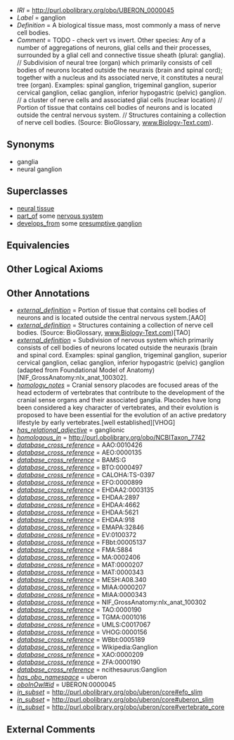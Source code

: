  * *IRI* = http://purl.obolibrary.org/obo/UBERON_0000045
 * *Label* = ganglion
 * *Definition* = A biological tissue mass, most commonly a mass of nerve cell bodies.
 * *Comment* = TODO - check vert vs invert. Other species: Any of a number of aggregations of neurons, glial cells and their processes, surrounded by a glial cell and connective tissue sheath (plural: ganglia). // Subdivision of neural tree (organ) which primarily consists of cell bodies of neurons located outside the neuraxis (brain and spinal cord); together with a nucleus and its associated nerve, it constitutes a neural tree (organ). Examples: spinal ganglion, trigeminal ganglion, superior cervical ganglion, celiac ganglion, inferior hypogastric (pelvic) ganglion. // a cluster of nerve cells and associated glial cells (nuclear location) // Portion of tissue that contains cell bodies of neurons and is located outside the central nervous system. // Structures containing a collection of nerve cell bodies. (Source: BioGlossary, www.Biology-Text.com).

## Synonyms

 * ganglia
 * neural ganglion

## Superclasses

 * [neural tissue](../../UBERON/14/UBERON_0003714.md)
 * [part_of](../../BFO/50/BFO_0000050.md) some [nervous system](../../UBERON/16/UBERON_0001016.md)
 * [develops_from](../../RO/02/RO_0002202.md) some [presumptive ganglion](../../UBERON/69/UBERON_0003869.md)

## Equivalencies


## Other Logical Axioms


## Other Annotations

 * *[external_definition](../../UBPROP/01/UBPROP_0000001.md)* = Portion of tissue that contains cell bodies of neurons and is located outside the central nervous system.[AAO]
 * *[external_definition](../../UBPROP/01/UBPROP_0000001.md)* = Structures containing a collection of nerve cell bodies. (Source: BioGlossary, www.Biology-Text.com)[TAO]
 * *[external_definition](../../UBPROP/01/UBPROP_0000001.md)* = Subdivision of nervous system which primarily consists of cell bodies of neurons located outside the neuraxis (brain and spinal cord. Examples: spinal ganglion, trigeminal ganglion, superior cervical ganglion, celiac ganglion, inferior hypogastric (pelvic) ganglion (adapted from Foundational Model of Anatomy)[NIF_GrossAnatomy:nlx_anat_100302].
 * *[homology_notes](../../UBPROP/03/UBPROP_0000003.md)* = Cranial sensory placodes are focused areas of the head ectoderm of vertebrates that contribute to the development of the cranial sense organs and their associated ganglia. Placodes have long been considered a key character of vertebrates, and their evolution is proposed to have been essential for the evolution of an active predatory lifestyle by early vertebrates.[well established][VHOG]
 * *[has_relational_adjective](../../UBPROP/07/UBPROP_0000007.md)* = ganglionic
 * *[homologous_in](../../core#homologous/in/core#homologous_in.md)* = http://purl.obolibrary.org/obo/NCBITaxon_7742
 * *[database_cross_reference](../../ef/oboInOwl#hasDbXref.md)* = AAO:0010426
 * *[database_cross_reference](../../ef/oboInOwl#hasDbXref.md)* = AEO:0000135
 * *[database_cross_reference](../../ef/oboInOwl#hasDbXref.md)* = BAMS:G
 * *[database_cross_reference](../../ef/oboInOwl#hasDbXref.md)* = BTO:0000497
 * *[database_cross_reference](../../ef/oboInOwl#hasDbXref.md)* = CALOHA:TS-0397
 * *[database_cross_reference](../../ef/oboInOwl#hasDbXref.md)* = EFO:0000899
 * *[database_cross_reference](../../ef/oboInOwl#hasDbXref.md)* = EHDAA2:0003135
 * *[database_cross_reference](../../ef/oboInOwl#hasDbXref.md)* = EHDAA:2897
 * *[database_cross_reference](../../ef/oboInOwl#hasDbXref.md)* = EHDAA:4662
 * *[database_cross_reference](../../ef/oboInOwl#hasDbXref.md)* = EHDAA:5621
 * *[database_cross_reference](../../ef/oboInOwl#hasDbXref.md)* = EHDAA:918
 * *[database_cross_reference](../../ef/oboInOwl#hasDbXref.md)* = EMAPA:32846
 * *[database_cross_reference](../../ef/oboInOwl#hasDbXref.md)* = EV:0100372
 * *[database_cross_reference](../../ef/oboInOwl#hasDbXref.md)* = FBbt:00005137
 * *[database_cross_reference](../../ef/oboInOwl#hasDbXref.md)* = FMA:5884
 * *[database_cross_reference](../../ef/oboInOwl#hasDbXref.md)* = MA:0002406
 * *[database_cross_reference](../../ef/oboInOwl#hasDbXref.md)* = MAT:0000207
 * *[database_cross_reference](../../ef/oboInOwl#hasDbXref.md)* = MAT:0000343
 * *[database_cross_reference](../../ef/oboInOwl#hasDbXref.md)* = MESH:A08.340
 * *[database_cross_reference](../../ef/oboInOwl#hasDbXref.md)* = MIAA:0000207
 * *[database_cross_reference](../../ef/oboInOwl#hasDbXref.md)* = MIAA:0000343
 * *[database_cross_reference](../../ef/oboInOwl#hasDbXref.md)* = NIF_GrossAnatomy:nlx_anat_100302
 * *[database_cross_reference](../../ef/oboInOwl#hasDbXref.md)* = TAO:0000190
 * *[database_cross_reference](../../ef/oboInOwl#hasDbXref.md)* = TGMA:0001016
 * *[database_cross_reference](../../ef/oboInOwl#hasDbXref.md)* = UMLS:C0017067
 * *[database_cross_reference](../../ef/oboInOwl#hasDbXref.md)* = VHOG:0000156
 * *[database_cross_reference](../../ef/oboInOwl#hasDbXref.md)* = WBbt:0005189
 * *[database_cross_reference](../../ef/oboInOwl#hasDbXref.md)* = Wikipedia:Ganglion
 * *[database_cross_reference](../../ef/oboInOwl#hasDbXref.md)* = XAO:0000209
 * *[database_cross_reference](../../ef/oboInOwl#hasDbXref.md)* = ZFA:0000190
 * *[database_cross_reference](../../ef/oboInOwl#hasDbXref.md)* = ncithesaurus:Ganglion
 * *[has_obo_namespace](../../ce/oboInOwl#hasOBONamespace.md)* = uberon
 * *[oboInOwl#id](../../id/oboInOwl#id.md)* = UBERON:0000045
 * *[in_subset](../../et/oboInOwl#inSubset.md)* = http://purl.obolibrary.org/obo/uberon/core#efo_slim
 * *[in_subset](../../et/oboInOwl#inSubset.md)* = http://purl.obolibrary.org/obo/uberon/core#uberon_slim
 * *[in_subset](../../et/oboInOwl#inSubset.md)* = http://purl.obolibrary.org/obo/uberon/core#vertebrate_core

## External Comments

